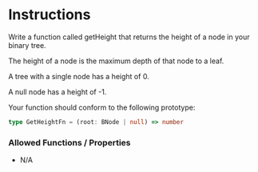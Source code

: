 # Instructions

Write a function called getHeight that returns the height of a node in your binary tree.

The height of a node is the maximum depth of that node to a leaf.

A tree with a single node has a height of 0.

A null node has a height of -1.

Your function should conform to the following prototype:

```typescript
type GetHeightFn = (root: BNode | null) => number
```

### Allowed Functions / Properties

- N/A

